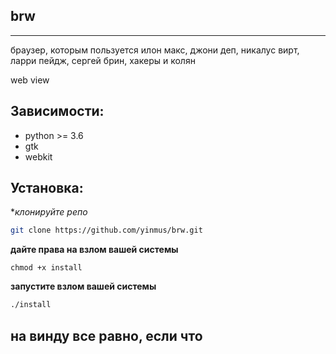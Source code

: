 ## brw
___
браузер, которым пользуется илон макс, джони деп, никалус вирт, ларри пейдж, сергей брин, хакеры и колян

web view 

## Зависимости:
- python >= 3.6 
- gtk
- webkit

## Установка:
**клонируйте репо*
```bash
git clone https://github.com/yinmus/brw.git
```
**дайте права на взлом вашей системы**
```
chmod +x install
```
**запустите взлом вашей системы**
```bash
./install
```

## на винду все равно, если что

